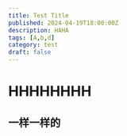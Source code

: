 ```yaml
---
title: Test Title
published: 2024-04-19T18:00:00Z
description: HAHA
tags: [A,b,d]
category: test
draft: false
---
```


# HHHHHHHH
## 一样一样的
